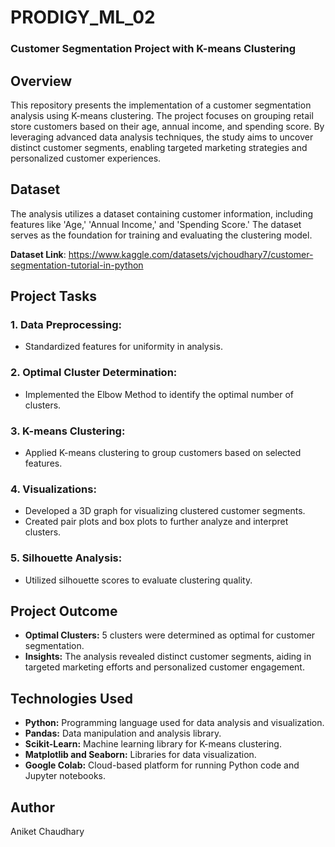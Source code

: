 # PRODIGY_ML_02

### Customer Segmentation Project with K-means Clustering

## Overview
This repository presents the implementation of a customer segmentation analysis using K-means clustering. The project focuses on grouping retail store customers based on their age, annual income, and spending score. By leveraging advanced data analysis techniques, the study aims to uncover distinct customer segments, enabling targeted marketing strategies and personalized customer experiences.

## Dataset
The analysis utilizes a dataset containing customer information, including features like 'Age,' 'Annual Income,' and 'Spending Score.' The dataset serves as the foundation for training and evaluating the clustering model.

**Dataset Link**: https://www.kaggle.com/datasets/vjchoudhary7/customer-segmentation-tutorial-in-python

## Project Tasks
### 1. Data Preprocessing:
- Standardized features for uniformity in analysis.
  
### 2. Optimal Cluster Determination:
- Implemented the Elbow Method to identify the optimal number of clusters.
  
### 3. K-means Clustering:
- Applied K-means clustering to group customers based on selected features.
  
### 4. Visualizations:
- Developed a 3D graph for visualizing clustered customer segments.
- Created pair plots and box plots to further analyze and interpret clusters.
  
### 5. Silhouette Analysis:
- Utilized silhouette scores to evaluate clustering quality.
  
## Project Outcome
- **Optimal Clusters:** 5 clusters were determined as optimal for customer segmentation.
- **Insights:** The analysis revealed distinct customer segments, aiding in targeted marketing efforts and personalized customer engagement.
  
## Technologies Used
- **Python:** Programming language used for data analysis and visualization.
- **Pandas:** Data manipulation and analysis library.
- **Scikit-Learn:** Machine learning library for K-means clustering.
- **Matplotlib and Seaborn:** Libraries for data visualization.
- **Google Colab:** Cloud-based platform for running Python code and Jupyter notebooks.

## Author
Aniket Chaudhary
